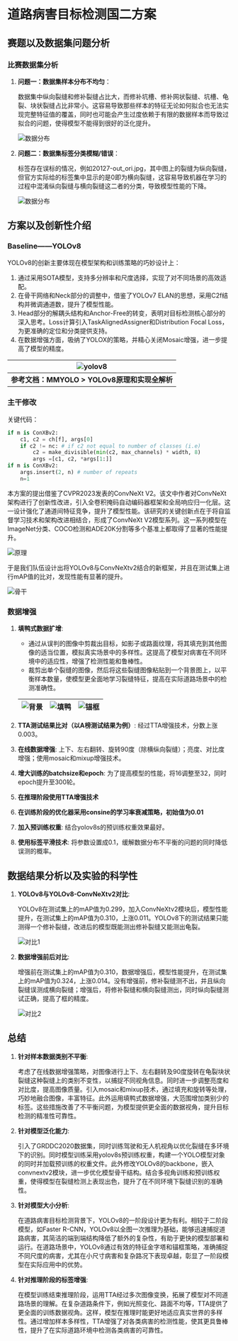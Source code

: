 
# 道路病害目标检测国二方案

## 赛题以及数据集问题分析

### 比赛数据集分析

1. **问题一：数据集样本分布不均匀**：
   
   数据集中纵向裂缝和修补裂缝占比大，而修补坑槽、修补网状裂缝、坑槽、龟裂、块状裂缝占比非常小。这容易导致那些样本的特征无论如何拟合也无法实现完整特征值的覆盖，同时也可能会产生过度依赖于有限的数据样本而导致过拟合的问题，使得模型不能得到很好的泛化提升。

   ![数据分布](https://weshare.xin/全球人工智能算法精英大赛/算法赛道[道路病害检测]/国家二等奖/fenbu.png)

2. **问题二：数据集标签分类模糊/错误**：

   标签存在误标的情况，例如20127-out_ori.jpg，其中图上的裂缝为纵向裂缝，但官方实际给的标签集中显示的是0即为横向裂缝，这容易导致机器在学习的过程中混淆纵向裂缝与横向裂缝这二者的分类，导致模型性能的下降。

   ![数据分布](https://weshare.xin/全球人工智能算法精英大赛/算法赛道[道路病害检测]/国家二等奖/cuowu.jpg)

## 方案以及创新性介绍

### Baseline——YOLOv8

YOLOv8的创新主要体现在模型架构和训练策略的巧妙设计上：

1. 通过采用SOTA模型，支持多分辨率和尺度选择，实现了对不同场景的高效适配。
2. 在骨干网络和Neck部分的调整中，借鉴了YOLOv7 ELAN的思想，采用C2f结构并微调通道数，提升了模型性能。
3. Head部分的解耦头结构和Anchor-Free的转变，表明对目标检测核心部分的深入思考。Loss计算引入TaskAlignedAssigner和Distribution Focal Loss，为更准确的定位和分类提供支持。
4. 在数据增强方面，吸纳了YOLOX的策略，并精心关闭Mosaic增强，进一步提高了模型的精度。

| ![yolov8](https://weshare.xin/全球人工智能算法精英大赛/算法赛道[道路病害检测]/国家二等奖/yolov8.jpg) |
|:--:|
| **参考文档：MMYOLO > YOLOv8原理和实现全解析** |

### 主干修改

关键代码：

```python
if m is ConXBv2:
    c1, c2 = ch[f], args[0]
    if c2 != nc: # if c2 not equal to number of classes (i.e)
        c2 = make_divisible(min(c2, max_channels) * width, 8)
        args =[c1, c2, *args[1:]]
if m is ConXBv2:
    args.insert(2, n) # number of repeats
    n=1
```

本方案的提出借鉴了CVPR2023发表的ConvNeXt V2。该文中作者对ConvNeXt架构进行了创新性改进，引入全卷积掩码自动编码器框架和全局响应归一化层。这一设计强化了通道间特征竞争，提升了模型性能。该研究的关键创新点在于将自监督学习技术和架构改进相结合，形成了ConvNeXt V2模型系列。这一系列模型在ImageNet分类、COCO检测和ADE20K分割等多个基准上都取得了显著的性能提升。

![原理](https://weshare.xin/全球人工智能算法精英大赛/算法赛道[道路病害检测]/国家二等奖/convnextv2.jpg)

于是我们队伍设计出将YOLOv8与ConvNeXtv2结合的新框架，并且在测试集上进行mAP值的比对，发现性能有显著的提升。

![骨干](https://weshare.xin/全球人工智能算法精英大赛/算法赛道[道路病害检测]/国家二等奖/backbone.jpg)

### 数据增强

1. **填鸭式数据扩增**:

    - 通过从误判的图像中剪裁出目标，如影子或路面纹理，将其填充到其他图像的适当位置，模拟真实场景中的多样性。这提高了模型对病害在不同环境中的适应性，增强了检测性能和鲁棒性。
    - 裁剪出单个裂缝的图像，然后将这些裂缝图像粘贴到一个背景图上，以平衡样本数量，使模型更全面地学习裂缝特征，提高在实际道路场景中的检测准确性。

    | ![背景](https://weshare.xin/全球人工智能算法精英大赛/算法赛道[道路病害检测]/国家二等奖/bg.jpg) | ![填鸭](https://weshare.xin/全球人工智能算法精英大赛/算法赛道[道路病害检测]/国家二等奖/tianya.jpg) | ![锚框](https://weshare.xin/全球人工智能算法精英大赛/算法赛道[道路病害检测]/国家二等奖/maokuang.jpg) |
    |:--:|:--:|:--:|

2. **TTA测试结果比对（以A榜测试结果为例）**: 经过TTA增强技术，分数上涨0.003。
3. **在线数据增强**: 上下、左右翻转、旋转90度（除横纵向裂缝）；亮度、对比度增强；使用mosaic和mixup增强技术。
4. **增大训练的batchsize和epoch**: 为了提高模型的性能，将16调整至32，同时epoch提升至300轮。
5. **在推理阶段使用TTA增强技术**
6. **在训练阶段的优化器采用consine的学习率衰减策略，初始值为0.01**
7. **加入预训练权重**: 结合yolov8s的预训练权重效果最好。
8. **使用标签平滑技术**: 将参数设置成0.1，缓解数据分布不平衡的问题的同时降低误测的概率。

## 数据结果分析以及实验的科学性

1. **YOLOv8与YOLOv8-ConvNeXtv2对比**:
   
   YOLOv8在测试集上的mAP值为0.299，加入ConvNeXtv2模块后，模型性能提升，在测试集上的mAP值为0.310，上涨0.011。YOLOv8下的测试结果只能测得一个修补裂缝，改进后的模型既能测出修补裂缝又能测出龟裂。

   ![对比1](https://weshare.xin/全球人工智能算法精英大赛/算法赛道[道路病害检测]/国家二等奖/duibi1.jpg)

2. **数据增强前后对比**:
   
   增强前在测试集上的mAP值为0.310，数据增强后，模型性能提升，在测试集上的mAP值为0.324，上涨0.014。没有增强前，修补裂缝测不出，并且纵向裂缝误测成横向裂缝；增强后，将修补裂缝和横向裂缝测出，同时纵向裂缝测试正确，提高了框的精度。

   ![对比2](https://weshare.xin/全球人工智能算法精英大赛/算法赛道[道路病害检测]/国家二等奖/duibi2.jpg)

## 总结

1. **针对样本数据类别不平衡**:

    考虑了在线数据增强策略，对图像进行上下、左右翻转及90度旋转在龟裂块状裂缝这种裂缝上的类别不变性，以捕捉不同视角信息。同时进一步调整亮度和对比度，提高图像质量。引入mosaic和mixup技术，通过填充和旋转等处理，巧妙地融合图像，丰富特征。此外运用填鸭式数据增强，大范围增加类别少的标签。这些措施改善了不平衡问题，为模型提供更全面的数据视角，提升目标检测的精准性可靠性。

2. **针对模型泛化能力**:

    引入了GRDDC2020数据集，同时训练驾驶和无人机视角以优化裂缝在多环境下的识别。同时模型训练采用yolov8s预训练权重，构建一个YOLO模型对象的同时并加载预训练的权重文件。此外修改YOLOv8的backbone，嵌入convnextv2模块，进一步优化模型骨干结构。结合多视角训练和预训练权重，使得模型在裂缝检测上表现出色，提升了在不同环境下裂缝识别的准确性。

3. **针对模型大小分析**:

    在道路病害目标检测背景下，YOLOv8的一阶段设计更为有利。相较于二阶段模型，如Faster R-CNN，YOLOv8以全图一次推理为基础，能够迅速捕捉道路病害，其简洁的端到端结构降低了额外的复杂性，有助于更快的模型部署和运行。在道路场景中，YOLOv8通过有效的特征金字塔和锚框策略，准确捕捉不同尺度的病害，尤其在小尺寸病害和复杂路况下表现卓越，彰显了一阶段模型在实际应用中的优势。

4. **针对推理阶段的标签增强**:

    在模型训练结束推理阶段，运用TTA经过多次图像变换，拓展了模型对不同道路场景的理解。在复杂道路条件下，例如光照变化、路面不均等，TTA提供了更全面的训练数据视角。这样，模型在推理时能更好地适应真实世界的多样性。通过增加样本多样性，TTA增强了对各类病害的检测性能，使其更具鲁棒性，提升了在实际道路环境中检测各类病害的可靠性。 
